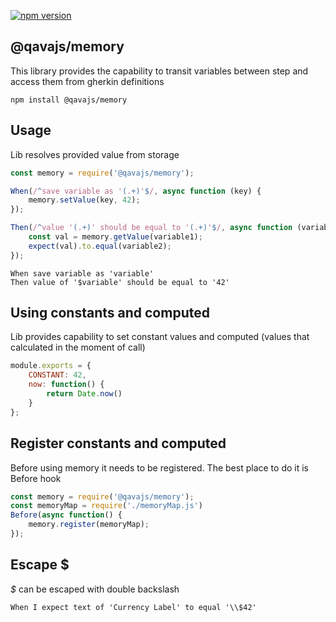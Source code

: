 [![npm version](https://badge.fury.io/js/@qavajs%2Fmemory.svg)](https://badge.fury.io/js/@qavajs%2Fmemory)

## @qavajs/memory

This library provides the capability to transit variables between step and access them from gherkin definitions

`npm install @qavajs/memory`
## Usage
       
Lib resolves provided value from storage
```javascript
const memory = require('@qavajs/memory');

When(/^save variable as '(.+)'$/, async function (key) {
    memory.setValue(key, 42);
});

Then(/^value '(.+)' should be equal to '(.+)'$/, async function (variable1, variable2) {
    const val = memory.getValue(variable1);
    expect(val).to.equal(variable2);
});
```

```gherkin
When save variable as 'variable'
Then value of '$variable' should be equal to '42'
```

## Using constants and computed

Lib provides capability to set constant values and computed (values that calculated in the moment of call)
```javascript
module.exports = {
    CONSTANT: 42,
    now: function() {
        return Date.now()
    }
};
```
## Register constants and computed
Before using memory it needs to be registered. The best place to do it is Before hook

```javascript
const memory = require('@qavajs/memory');
const memoryMap = require('./memoryMap.js')
Before(async function() {
    memory.register(memoryMap);
});
```

## Escape $
_$_ can be escaped with double backslash

```Gherkin
When I expect text of 'Currency Label' to equal '\\$42'
```
